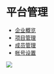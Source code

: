 # 平台管理

* [企业概览](overview.md)
* [项目管理](project-management.md)
* [成员管理](member.md)
* [帐号设置](accountsetting.md)

[![ ](https://imguserradar.analysys.cn/fangzhou/img/2019/01/201901151711159657.jpeg)](https://ark.analysys.cn/view/sign/signup.html?campaign_id=2111486795&utm_campaign=文档注册&utm_medium=自媒体&utm_source=文档&utm_content=&utm_term=)

